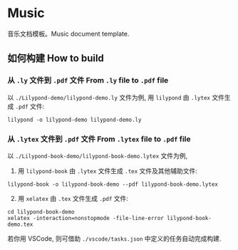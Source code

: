 # Music
音乐文档模板。Music document template.

## 如何构建 How to build
### 从 `.ly` 文件到 `.pdf` 文件 From `.ly` file to `.pdf` file
以 `./Lilypond-demo/lilypond-demo.ly` 文件为例, 用 `lilypond` 由 `.lytex` 文件生成 `.pdf` 文件:
```
lilypond -o lilypond-demo lilypond-demo.ly
```

### 从 `.lytex` 文件到 `.pdf` 文件 From `.lytex` file to `.pdf` file
以 `./Lilypond-book-demo/lilypond-book-demo.lytex` 文件为例,
1. 用 `lilypond-book` 由 `.lytex` 文件生成 `.tex` 文件及其他辅助文件:
```
lilypond-book -o lilypond-book-demo --pdf lilypond-book-demo.lytex
```
2. 用 `xelatex` 由 `.tex` 文件生成 `.pdf` 文件:
```
cd lilypond-book-demo
xelatex -interaction=nonstopmode -file-line-error lilypond-book-demo.tex
```

若你用 VSCode, 则可借助 `./vscode/tasks.json` 中定义的任务自动完成构建.
